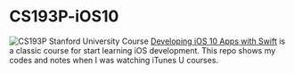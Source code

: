 # CS193P-iOS10
![CS193P](http://is3.mzstatic.com/image/thumb/CobaltPublic122/v4/6b/66/d0/6b66d0af-d47f-37d6-9993-9c5237401a49/source/168x214bb.jpg)
Stanford University Course [Developing iOS 10 Apps with Swift](https://itunes.apple.com/cn/course/developing-ios-10-apps-with-swift/id1198467120) is a classic course for start learning iOS development. This repo shows my codes and notes when I was watching iTunes U courses.

